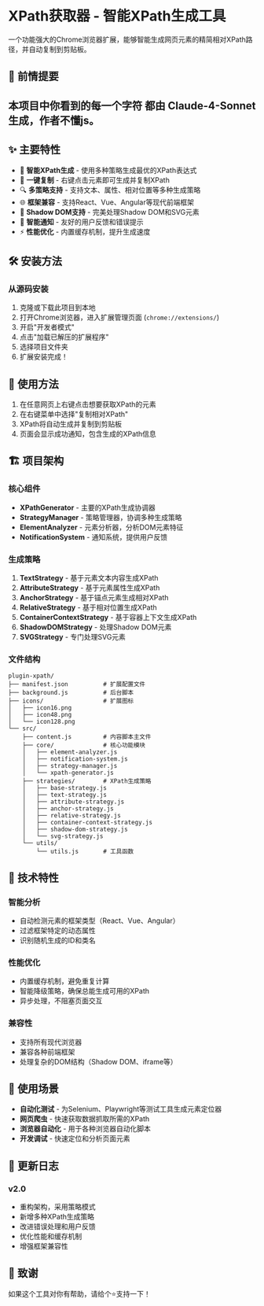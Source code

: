 # XPath获取器 - 智能XPath生成工具

一个功能强大的Chrome浏览器扩展，能够智能生成网页元素的精简相对XPath路径，并自动复制到剪贴板。

## 🙏 前情提要

## 本项目中你看到的每一个字符 都由 Claude-4-Sonnet 生成，作者不懂js。

## ✨ 主要特性

- 🎯 **智能XPath生成** - 使用多种策略生成最优的XPath表达式
- 🚀 **一键复制** - 右键点击元素即可生成并复制XPath
- 🔍 **多策略支持** - 支持文本、属性、相对位置等多种生成策略
- 🌐 **框架兼容** - 支持React、Vue、Angular等现代前端框架
- 🎨 **Shadow DOM支持** - 完美处理Shadow DOM和SVG元素
- 📱 **智能通知** - 友好的用户反馈和错误提示
- ⚡ **性能优化** - 内置缓存机制，提升生成速度

## 🛠️ 安装方法

### 从源码安装

1. 克隆或下载此项目到本地
2. 打开Chrome浏览器，进入扩展管理页面 (`chrome://extensions/`)
3. 开启"开发者模式"
4. 点击"加载已解压的扩展程序"
5. 选择项目文件夹
6. 扩展安装完成！

## 🚀 使用方法

1. 在任意网页上右键点击想要获取XPath的元素
2. 在右键菜单中选择"复制相对XPath"
3. XPath将自动生成并复制到剪贴板
4. 页面会显示成功通知，包含生成的XPath信息

## 🏗️ 项目架构

### 核心组件

- **XPathGenerator** - 主要的XPath生成协调器
- **StrategyManager** - 策略管理器，协调多种生成策略
- **ElementAnalyzer** - 元素分析器，分析DOM元素特征
- **NotificationSystem** - 通知系统，提供用户反馈

### 生成策略

1. **TextStrategy** - 基于元素文本内容生成XPath
2. **AttributeStrategy** - 基于元素属性生成XPath
3. **AnchorStrategy** - 基于锚点元素生成相对XPath
4. **RelativeStrategy** - 基于相对位置生成XPath
5. **ContainerContextStrategy** - 基于容器上下文生成XPath
6. **ShadowDOMStrategy** - 处理Shadow DOM元素
7. **SVGStrategy** - 专门处理SVG元素

### 文件结构

```
plugin-xpath/
├── manifest.json          # 扩展配置文件
├── background.js          # 后台脚本
├── icons/                 # 扩展图标
│   ├── icon16.png
│   ├── icon48.png
│   └── icon128.png
└── src/
    ├── content.js         # 内容脚本主文件
    ├── core/              # 核心功能模块
    │   ├── element-analyzer.js
    │   ├── notification-system.js
    │   ├── strategy-manager.js
    │   └── xpath-generator.js
    ├── strategies/        # XPath生成策略
    │   ├── base-strategy.js
    │   ├── text-strategy.js
    │   ├── attribute-strategy.js
    │   ├── anchor-strategy.js
    │   ├── relative-strategy.js
    │   ├── container-context-strategy.js
    │   ├── shadow-dom-strategy.js
    │   └── svg-strategy.js
    └── utils/
        └── utils.js       # 工具函数
```

## 🔧 技术特性

### 智能分析
- 自动检测元素的框架类型（React、Vue、Angular）
- 过滤框架特定的动态属性
- 识别随机生成的ID和类名

### 性能优化
- 内置缓存机制，避免重复计算
- 智能降级策略，确保总能生成可用的XPath
- 异步处理，不阻塞页面交互

### 兼容性
- 支持所有现代浏览器
- 兼容各种前端框架
- 处理复杂的DOM结构（Shadow DOM、iframe等）

## 🎯 使用场景

- **自动化测试** - 为Selenium、Playwright等测试工具生成元素定位器
- **网页爬虫** - 快速获取数据抓取所需的XPath
- **浏览器自动化** - 用于各种浏览器自动化脚本
- **开发调试** - 快速定位和分析页面元素


## 📝 更新日志

### v2.0
- 重构架构，采用策略模式
- 新增多种XPath生成策略
- 改进错误处理和用户反馈
- 优化性能和缓存机制
- 增强框架兼容性



## 🙏 致谢

如果这个工具对你有帮助，请给个⭐️支持一下！
        
